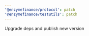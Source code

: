 ```yaml
---
'@enzymefinance/protocol': patch
'@enzymefinance/testutils': patch
---
```


Upgrade deps and publish new version
